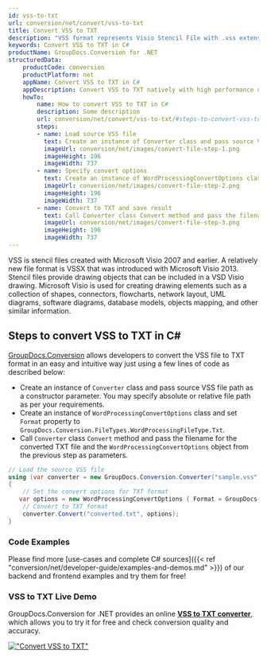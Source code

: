 ```yaml
---
id: vss-to-txt
url: conversion/net/convert/vss-to-txt
title: Convert VSS to TXT
description: "VSS format represents Visio Stencil File with .vss extension. Learn how to convert VSS to TXT file programmatically in C# language using GroupDocs.Conversion for .NET library."
keywords: Convert VSS to TXT in C#
productName: GroupDocs.Conversion for .NET
structuredData:
    productCode: conversion
    productPlatform: net
    appName: Convert VSS to TXT in C#
    appDescription: Convert VSS to TXT natively with high performance using C# language and server side GroupDocs.Conversion for .NET APIs, without the use of any software like Microsoft or Open Office.
    howTo:
        name: How to convert VSS to TXT in C# 
        description: Some description
        url: conversion/net/convert/vss-to-txt/#steps-to-convert-vss-to-txt-in-c
        steps:
        - name: Load source VSS file 
          text: Create an instance of Converter class and pass source VSS file path as a constructor parameter. You may specify absolute or relative file path as per your requirements. 
          imageUrl: conversion/net/images/convert-file-step-1.png
          imageHeight: 196
          imageWidth: 737
        - name: Specify convert options 
          text: Create an instance of WordProcessingConvertOptions class.
          imageUrl: conversion/net/images/convert-file-step-2.png
          imageHeight: 196
          imageWidth: 737
        - name: Convert to TXT and save result 
          text: Call Converter class Convert method and pass the filename for the converted HTML file and the WordProcessingConvertOptions object from the previous step as parameters.
          imageUrl: conversion/net/images/convert-file-step-3.png
          imageHeight: 196
          imageWidth: 737
---
```


VSS is stencil files created with Microsoft Visio 2007 and earlier. A relatively new file format is VSSX that was introduced with Microsoft Visio 2013. Stencil files provide drawing objects that can be included in a VSD Visio drawing. Microsoft Visio is used for creating drawing elements such as a collection of shapes, connectors, flowcharts, network layout, UML diagrams, software diagrams, database models, objects mapping, and other similar information.

## Steps to convert VSS to TXT in C#

[GroupDocs.Conversion](https://products.groupdocs.com/conversion/net) allows developers to convert the VSS file to TXT format in an easy and intuitive way just using a few lines of code as described below:

* Create an instance of `Converter` class and pass source VSS file path as a constructor parameter. You may specify absolute or relative file path as per your requirements. 
* Create an instance of `WordProcessingConvertOptions` class and set `Format` property to `GroupDocs.Conversion.FileTypes.WordProcessingFileType.Txt`.
* Call `Converter` class `Convert` method and pass the filename for the converted TXT file and the `WordProcessingConvertOptions` object from the previous step as parameters.

```csharp
// Load the source VSS file
using (var converter = new GroupDocs.Conversion.Converter("sample.vss"))
{
    // Set the convert options for TXT format
   var options = new WordProcessingConvertOptions { Format = GroupDocs.Conversion.FileTypes.WordProcessingFileType.Txt };
    // Convert to TXT format
    converter.Convert("converted.txt", options);
}
```

### Code Examples

Please find more [use-cases and complete C# sources]({{< ref "conversion/net/developer-guide/examples-and-demos.md" >}}) of our backend and frontend examples and try them for free!

### VSS to TXT Live Demo

GroupDocs.Conversion for .NET provides an online [**VSS to TXT converter**](https://products.groupdocs.app/conversion/vss-to-txt), which allows you to try it for free and check conversion quality and accuracy.

[!["Convert VSS to TXT"](conversion/net/images/convert-to-txt/convert-vss-to-txt.png)](https://products.groupdocs.app/conversion/vss-to-txt)